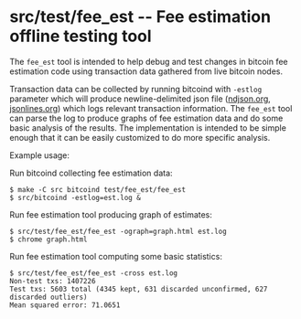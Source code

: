 src/test/fee_est -- Fee estimation offline testing tool
=======================================================

The `fee_est` tool is intended to help debug and test changes in bitcoin fee
estimation code using transaction data gathered from live bitcoin nodes.

Transaction data can be collected by running bitcoind with `-estlog` parameter
which will produce newline-delimited json file
([ndjson.org](http://ndjson.org/), [jsonlines.org](http://jsonlines.org/))
which logs relevant transaction information. The `fee_est` tool can parse the
log to produce graphs of fee estimation data and do some basic analysis of the
results. The implementation is intended to be simple enough that it can be
easily customized to do more specific analysis.

Example usage:

Run bitcoind collecting fee estimation data:

```
$ make -C src bitcoind test/fee_est/fee_est
$ src/bitcoind -estlog=est.log &
```

Run fee estimation tool producing graph of estimates:

```
$ src/test/fee_est/fee_est -ograph=graph.html est.log
$ chrome graph.html
```

Run fee estimation tool computing some basic statistics:

```
$ src/test/fee_est/fee_est -cross est.log
Non-test txs: 1407226
Test txs: 5603 total (4345 kept, 631 discarded unconfirmed, 627 discarded outliers)
Mean squared error: 71.0651
```
